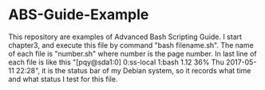 # ABS-Guide-Example
This repository are examples of Advanced Bash Scripting Guide. I start chapter3, and
execute this file by command "bash filename.sh". The name of each file is "number.sh"
where number is the page number. In last line of each file is like this "[pqy@sda1:0]
0:ss-local 1:bash                                            1.12 36% Thu 2017-05-11
22:28", it is the status bar of my Debian system, so it records what time and what status
I test for this file.
